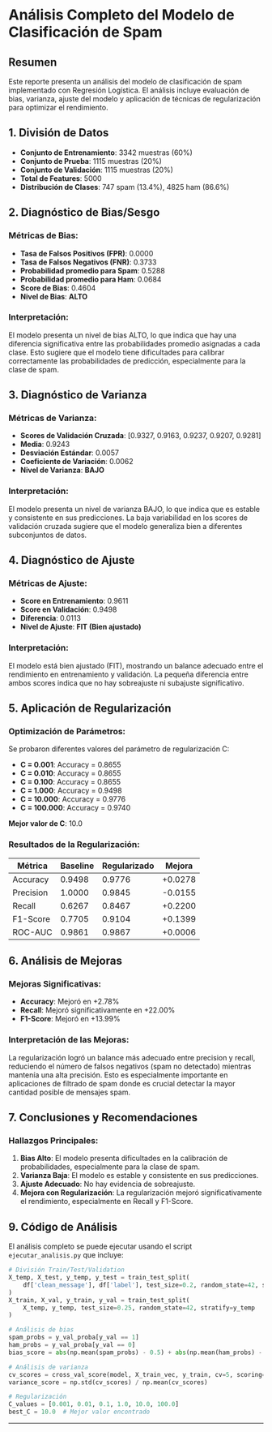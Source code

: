 # Análisis Completo del Modelo de Clasificación de Spam

## Resumen 

Este reporte presenta un análisis del modelo de clasificación de spam implementado con Regresión Logística. El análisis incluye evaluación de bias, varianza, ajuste del modelo y aplicación de técnicas de regularización para optimizar el rendimiento.

## 1. División de Datos

- **Conjunto de Entrenamiento**: 3342 muestras (60%)
- **Conjunto de Prueba**: 1115 muestras (20%)
- **Conjunto de Validación**: 1115 muestras (20%)
- **Total de Features**: 5000 
- **Distribución de Clases**: 747 spam (13.4%), 4825 ham (86.6%)

## 2. Diagnóstico de Bias/Sesgo

### Métricas de Bias:
- **Tasa de Falsos Positivos (FPR)**: 0.0000
- **Tasa de Falsos Negativos (FNR)**: 0.3733
- **Probabilidad promedio para Spam**: 0.5288
- **Probabilidad promedio para Ham**: 0.0684
- **Score de Bias**: 0.4604
- **Nivel de Bias**: **ALTO**

### Interpretación:
El modelo presenta un nivel de bias ALTO, lo que indica que hay una diferencia significativa entre las probabilidades promedio asignadas a cada clase. Esto sugiere que el modelo tiene dificultades para calibrar correctamente las probabilidades de predicción, especialmente para la clase de spam.

## 3. Diagnóstico de Varianza

### Métricas de Varianza:
- **Scores de Validación Cruzada**: [0.9327, 0.9163, 0.9237, 0.9207, 0.9281]
- **Media**: 0.9243
- **Desviación Estándar**: 0.0057
- **Coeficiente de Variación**: 0.0062
- **Nivel de Varianza**: **BAJO**

### Interpretación:
El modelo presenta un nivel de varianza BAJO, lo que indica que es estable y consistente en sus predicciones. La baja variabilidad en los scores de validación cruzada sugiere que el modelo generaliza bien a diferentes subconjuntos de datos.

## 4. Diagnóstico de Ajuste

### Métricas de Ajuste:
- **Score en Entrenamiento**: 0.9611
- **Score en Validación**: 0.9498
- **Diferencia**: 0.0113
- **Nivel de Ajuste**: **FIT (Bien ajustado)**

### Interpretación:
El modelo está bien ajustado (FIT), mostrando un balance adecuado entre el rendimiento en entrenamiento y validación. La pequeña diferencia entre ambos scores indica que no hay sobreajuste ni subajuste significativo.

## 5. Aplicación de Regularización

### Optimización de Parámetros:
Se probaron diferentes valores del parámetro de regularización C:

- **C = 0.001**: Accuracy = 0.8655
- **C = 0.010**: Accuracy = 0.8655
- **C = 0.100**: Accuracy = 0.8655
- **C = 1.000**: Accuracy = 0.9498
- **C = 10.000**: Accuracy = 0.9776
- **C = 100.000**: Accuracy = 0.9740

**Mejor valor de C**: 10.0

### Resultados de la Regularización:

| Métrica | Baseline | Regularizado | Mejora |
|---------|----------|--------------|--------|
| Accuracy | 0.9498 | 0.9776 | +0.0278 |
| Precision | 1.0000 | 0.9845 | -0.0155 |
| Recall | 0.6267 | 0.8467 | +0.2200 |
| F1-Score | 0.7705 | 0.9104 | +0.1399 |
| ROC-AUC | 0.9861 | 0.9867 | +0.0006 |

## 6. Análisis de Mejoras

### Mejoras Significativas:
- **Accuracy**: Mejoró en +2.78%
- **Recall**: Mejoró significativamente en +22.00%
- **F1-Score**: Mejoró en +13.99%

### Interpretación de las Mejoras:
La regularización logró un balance más adecuado entre precision y recall, reduciendo el número de falsos negativos (spam no detectado) mientras mantenía una alta precisión. Esto es especialmente importante en aplicaciones de filtrado de spam donde es crucial detectar la mayor cantidad posible de mensajes spam.

## 7. Conclusiones y Recomendaciones

### Hallazgos Principales:
1. **Bias Alto**: El modelo presenta dificultades en la calibración de probabilidades, especialmente para la clase de spam.
2. **Varianza Baja**: El modelo es estable y consistente en sus predicciones.
3. **Ajuste Adecuado**: No hay evidencia de sobreajuste.
4. **Mejora con Regularización**: La regularización mejoró significativamente el rendimiento, especialmente en Recall y F1-Score.


## 9. Código de Análisis

El análisis completo se puede ejecutar usando el script `ejecutar_analisis.py` que incluye:

```python
# División Train/Test/Validation
X_temp, X_test, y_temp, y_test = train_test_split(
    df['clean_message'], df['label'], test_size=0.2, random_state=42, stratify=df['label']
)
X_train, X_val, y_train, y_val = train_test_split(
    X_temp, y_temp, test_size=0.25, random_state=42, stratify=y_temp
)

# Análisis de bias
spam_probs = y_val_proba[y_val == 1]
ham_probs = y_val_proba[y_val == 0]
bias_score = abs(np.mean(spam_probs) - 0.5) + abs(np.mean(ham_probs) - 0.5)

# Análisis de varianza
cv_scores = cross_val_score(model, X_train_vec, y_train, cv=5, scoring='accuracy')
variance_score = np.std(cv_scores) / np.mean(cv_scores)

# Regularización
C_values = [0.001, 0.01, 0.1, 1.0, 10.0, 100.0]
best_C = 10.0  # Mejor valor encontrado
```

---
